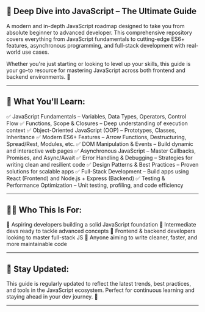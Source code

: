 
## 🌊 Deep Dive into JavaScript – The Ultimate Guide

A modern and in-depth JavaScript roadmap designed to take you from absolute beginner to advanced developer. This comprehensive repository covers everything from JavaScript fundamentals to cutting-edge ES6+ features, asynchronous programming, and full-stack development with real-world use cases.

Whether you're just starting or looking to level up your skills, this guide is your go-to resource for mastering JavaScript across both frontend and backend environments. 🚀

---

## 📘 What You'll Learn:

✅ JavaScript Fundamentals – Variables, Data Types, Operators, Control Flow
✅ Functions, Scope & Closures – Deep understanding of execution context
✅ Object-Oriented JavaScript (OOP) – Prototypes, Classes, Inheritance
✅ Modern ES6+ Features – Arrow Functions, Destructuring, Spread/Rest, Modules, etc.
✅ DOM Manipulation & Events – Build dynamic and interactive web pages
✅ Asynchronous JavaScript – Master Callbacks, Promises, and Async/Await
✅ Error Handling & Debugging – Strategies for writing clean and resilient code
✅ Design Patterns & Best Practices – Proven solutions for scalable apps
✅ Full-Stack Development – Build apps using React (Frontend) and Node.js + Express (Backend)
✅ Testing & Performance Optimization – Unit testing, profiling, and code efficiency

---

## 👨‍💻 Who This Is For:

🔹 Aspiring developers building a solid JavaScript foundation
🔹 Intermediate devs ready to tackle advanced concepts
🔹 Frontend & backend developers looking to master full-stack JS
🔹 Anyone aiming to write cleaner, faster, and more maintainable code

---

## 📌 Stay Updated:

This guide is regularly updated to reflect the latest trends, best practices, and tools in the JavaScript ecosystem. Perfect for continuous learning and staying ahead in your dev journey. 🌟

---